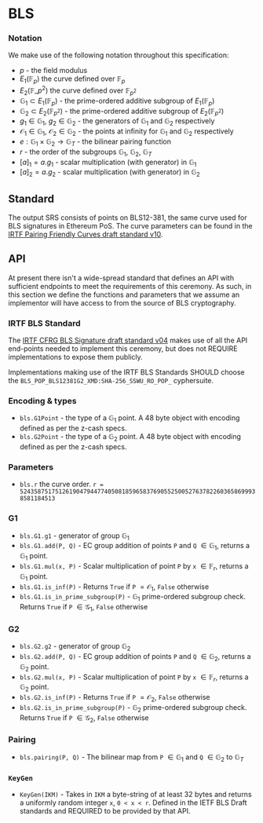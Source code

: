# BLS

### Notation

We make use of the following notation throughout this specification:
- $p$ - the field modulus
- $E_1(\mathbb{F}_p)$ the curve defined over $\mathbb{F}_p$
- $E_2(\mathbb{F}\_{p^2})$ the curve defined over $\mathbb{F}_{p^2}$
- $\mathbb{G}_1 \subset E_1(\mathbb{F}_p)$ - the prime-ordered additive subgroup of $E_1(\mathbb{F}_p)$
- $\mathbb{G}_2 \subset E_2(\mathbb{F}_{p^2})$ - the prime-ordered additive subgroup of $E_2(\mathbb{F}_{p^2})$
- $g_1 \in \mathbb{G}_1$, $g_2 \in \mathbb{G}_2$  - the generators of $\mathbb{G}_1$ and $\mathbb{G}_2$ respectively
- $\mathcal{O}_1 \in \mathbb{G}_1$, $\mathcal{O}_2 \in \mathbb{G}_2$  - the points at infinity for $\mathbb{G}_1$ and $\mathbb{G}_2$ respectively
- $e: \mathbb{G}_1 \times \mathbb{G}_2 \to \mathbb{G}_T$ - the bilinear pairing function 
- $r$ - the order of the subgroups $\mathbb{G}_1$, $\mathbb{G}_2$, $\mathbb{G}_T$
- $[a]_1 = a.g_1$ - scalar multiplication (with generator) in $\mathbb{G}_1$
- $[a]_2 = a.g_2$ - scalar multiplication (with generator) in $\mathbb{G}_2$

## Standard

The output SRS consists of points on BLS12-381, the same curve used for BLS signatures in Ethereum PoS. The curve parameters can be found in the [IRTF Pairing Friendly Curves draft standard v10](https://datatracker.ietf.org/doc/html/draft-irtf-cfrg-pairing-friendly-curves-10#section-4.2.1).

## API

At present there isn't a wide-spread standard that defines an API with sufficient endpoints to meet the requirements of this ceremony. As such, in this section we define the functions and parameters that we assume an implementor will have access to from the source of BLS cryptography.

### IRTF BLS Standard

The [IRTF CFRG BLS Signature draft standard v04](https://datatracker.ietf.org/doc/html/draft-irtf-cfrg-bls-signature-04) makes use of all the API end-points needed to implement this ceremony, but does not REQUIRE implementations to expose them publicly.

Implementations making use of the IRTF BLS Standards SHOULD choose the `BLS_POP_BLS12381G2_XMD:SHA-256_SSWU_RO_POP_` cyphersuite.

### Encoding & types

- `bls.G1Point` - the type of a $\mathbb{G}_1$ point. A 48 byte object with encoding defined as per the z-cash specs.
- `bls.G2Point` - the type of a $\mathbb{G}_2$ point. A 48 byte object with encoding defined as per the z-cash specs.

### Parameters

- `bls.r` the curve order. `r = 52435875175126190479447740508185965837690552500527637822603658699938581184513`

### G1

- `bls.G1.g1` - generator of group $\mathbb{G}_1$
- `bls.G1.add(P, Q)` - EC group addition of points `P` and `Q` $\in \mathbb{G}_1$, returns a $\mathbb{G}_1$ point.
- `bls.G1.mul(x, P)` - Scalar multiplication of point `P` by `x` $\in \mathbb{F}_r$, returns a $\mathbb{G}_1$ point.
- `bls.G1.is_inf(P)` - Returns `True` if `P` $=\mathcal{O}_1$, `False` otherwise
- `bls.G1.is_in_prime_subgroup(P)` - $\mathbb{G}_1$ prime-ordered subgroup check. Returns `True` if `P` $\in\mathcal{G}_1$, `False` otherwise

### G2

- `bls.G2.g2` - generator of group $\mathbb{G}_2$
- `bls.G2.add(P, Q)` - EC group addition of points `P` and `Q` $\in \mathbb{G}_2$, returns a $\mathbb{G}_2$ point.
- `bls.G2.mul(x, P)` - Scalar multiplication of point `P` by `x` $\in \mathbb{F}_r$, returns a $\mathbb{G}_2$ point.
- `bls.G2.is_inf(P)` - Returns `True` if `P` $=\mathcal{O}_2$, `False` otherwise
- `bls.G2.is_in_prime_subgroup(P)` - $\mathbb{G}_2$ prime-ordered subgroup check. Returns `True` if `P` $\in\mathcal{G}_2$, `False` otherwise

### Pairing

- `bls.pairing(P, Q)` - The bilinear map from `P` $\in\mathbb{G}_1$ and `Q` $\in\mathbb{G}_2$ to $\mathbb{G}_T$

### `KeyGen`

- `KeyGen(IKM)` - Takes in `IKM` a byte-string of at least 32 bytes and returns a uniformly random integer `x`, `0 < x < r`. Defined in the IETF BLS Draft standards and REQUIRED to be provided by that API.
